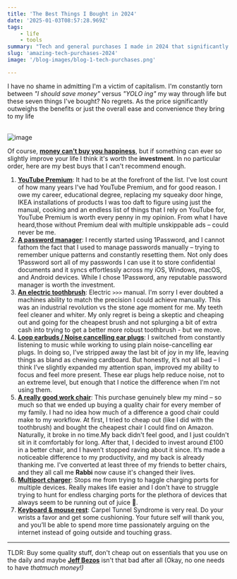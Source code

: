 ```yaml
---
title: 'The Best Things I Bought in 2024'
date: '2025-01-03T08:57:28.969Z'
tags:
    - life
    - tools
summary: "Tech and general purchases I made in 2024 that significantly improved my life - invest in quality, and don't skimp on the good stuff, find out how rich Bezos really is."
slug: 'amazing-tech-purchases-2024'
image: '/blog-images/blog-1-tech-purchases.png'

---
```


I have no shame in admitting I'm a victim of capitalism. I'm constantly torn between *"I should save money"* versus *"YOLO ing"* my way through life but these seven things I've bought? No regrets. As the price significantly outweighs the benefits or just the overall ease and convenience they bring to my life<br/><br/>

![image](/blog-images/blog-1-tech-purchases.png)

Of course, **[money can't buy you happiness](https://www.youtube.com/watch?v=qMxX-QOV9tI&ab_channel=JessieJVEVO)**, but if something can ever so slightly improve your life I think it's worth the **investment**. In no particular order, here are my best buys that I can't recommend enough.
1. **[YouTube Premium](https://www.youtube.com/premium)**: It had to be at the forefront of the list. I've lost count of how many years I've had YouTube Premium, and for good reason.
I owe my career, educational degree, replacing my squeaky door hinge, IKEA installations of products I was too daft to figure using just the manual, cooking and an endless list of things that I rely on YouTube for, YouTube Premium is worth every penny in my opinion. From what I have heard,those without Premium deal with multiple unskippable ads – could never be me.
1. **[A password manager](https://www.doherty.co.uk/blog/the-benefits-of-a-password-manager/)**: I recently started using 1Password, and I cannot fathom the fact that I used to manage passwords manually – trying to remember unique patterns and constantly resetting them.
Not only does 1Password sort all of my passwords I can use it to store confidential documents and it syncs effortlessly across my iOS, Windows, macOS, and Android devices. While I chose 1Password, any reputable password manager is worth the investment.
1. **[An electric toothbrush](https://amzn.eu/d/bz2FGw3)**: Electric `>>>` manual. I'm sorry I ever doubted a machines ability to match the precision I could achieve manually. This was an industrial revolution vs the stone age moment for me. My teeth feel cleaner and whiter. My only regret is being a skeptic and cheaping out and going for the cheapest brush and not splurging a bit of extra cash into trying to get a better more robust toothbrush - but we move.
2. **[Loop earbuds / Noise cancelling ear plugs](https://amzn.eu/d/fbGLNKc)**: I switched from constantly listening to music while working to using plain noise-cancelling ear plugs. In doing so, I’ve stripped away the last bit of joy in my life, leaving things as bland as chewing cardboard.
But honestly, it’s not all bad – I think I’ve slightly expanded my attention span, improved my ability to focus and feel more present. These ear plugs help reduce noise, not to an extreme level, but enough that I notice the difference when I’m not using them.
1. **[A really good work chair](https://amzn.eu/d/fMjre2s)**: This purchase genuinely blew my mind – so much so that we ended up buying a quality chair for every member of my family. I had no idea how much of a difference a good chair could make to my workflow. At first, I tried to cheap out (like I did with the toothbrush) and bought the cheapest chair I could find on Amazon. Naturally, it broke in no time.My back didn't feel good, and I just couldn't sit in it comfortably for long. After that, I decided to invest around £100 in a better chair, and I haven’t stopped raving about it since. It’s made a noticeable difference to my productivity, and my back is already thanking me. I've converted at least three of my friends to better chairs, and they all call me **Rabbi** now cause it's changed their lives.
2. **[Multiport charger](https://amzn.eu/d/jhStDY7)**: Stops me from trying to haggle charging ports for multiple devices. Really makes life easier and I don't have to struggle trying to hunt for endless charging ports for the plethora of devices that always seem to be running out of juice 🥤.
3. **[Keyboard & mouse rest](https://amzn.eu/d/9BAIaUT)**: Carpel Tunnel Syndrome is very real. Do your wrists a favor and get some cushioning. Your future self will thank you, and you’ll be able to spend more time passionately arguing on the internet instead of going outside and touching grass.

---
TLDR: Buy some quality stuff, don't cheap out on essentials that you use on the daily and maybe **[Jeff Bezos](https://mkorostoff.github.io/1-pixel-wealth/)** isn't that bad after all (Okay, no one needs to have <em>that<em>much money!)
